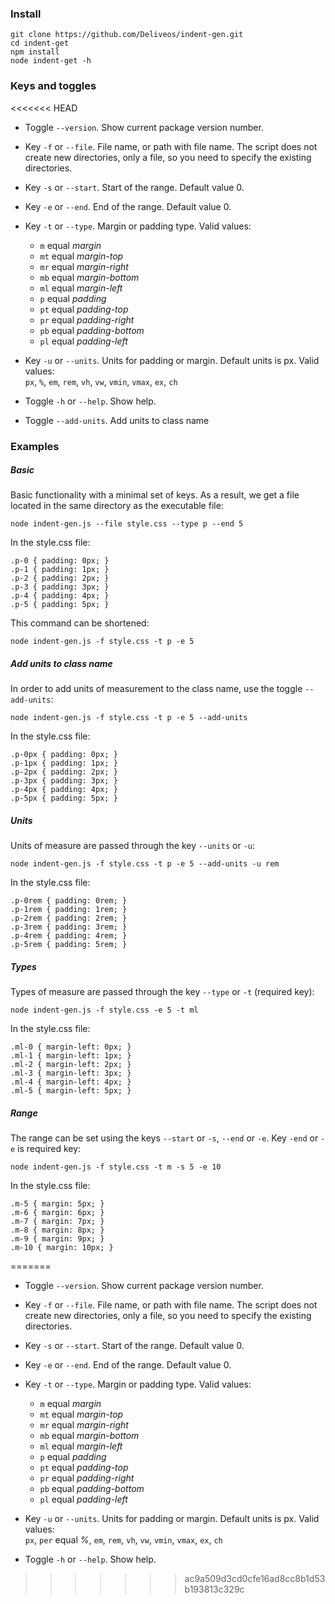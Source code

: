 ### Install

```
git clone https://github.com/Deliveos/indent-gen.git
cd indent-get
npm install
node indent-get -h
```

### Keys and toggles
<<<<<<< HEAD

- Toggle `--version`. Show current package version number.
- Key `-f` or `--file`. File name, or path with file name. The script does not create new directories, only a file, so you need to specify the existing directories.
- Key `-s` or `--start`. Start of the range. Default value 0.
- Key `-e` or `--end`. End of the range. Default value 0.
- Key `-t` or `--type`. Margin or padding type. Valid values:

  - `m` equal _margin_
  - `mt` equal _margin-top_
  - `mr` equal _margin-right_
  - `mb` equal _margin-bottom_
  - `ml` equal _margin-left_
  - `p` equal _padding_
  - `pt` equal _padding-top_
  - `pr` equal _padding-right_
  - `pb` equal _padding-bottom_
  - `pl` equal _padding-left_

- Key `-u` or `--units`. Units for padding or margin. Default units is px. Valid values:<br>
  `px`, `%`, `em`, `rem`, `vh`, `vw`, `vmin`, `vmax`, `ex`, `ch`
- Toggle `-h` or `--help`. Show help.
- Toggle `--add-units`. Add units to class name

### Examples

##### Basic

Basic functionality with a minimal set of keys. As a result, we get a file located in the same directory as the executable file:

```
node indent-gen.js --file style.css --type p --end 5
```

In the style.css file:

```
.p-0 { padding: 0px; }
.p-1 { padding: 1px; }
.p-2 { padding: 2px; }
.p-3 { padding: 3px; }
.p-4 { padding: 4px; }
.p-5 { padding: 5px; }
```

This command can be shortened:

```
node indent-gen.js -f style.css -t p -e 5
```

##### Add units to class name

In order to add units of measurement to the class name, use the toggle `--add-units`:

```
node indent-gen.js -f style.css -t p -e 5 --add-units
```

In the style.css file:

```
.p-0px { padding: 0px; }
.p-1px { padding: 1px; }
.p-2px { padding: 2px; }
.p-3px { padding: 3px; }
.p-4px { padding: 4px; }
.p-5px { padding: 5px; }
```

##### Units

Units of measure are passed through the key `--units` or `-u`:

```
node indent-gen.js -f style.css -t p -e 5 --add-units -u rem
```

In the style.css file:

```
.p-0rem { padding: 0rem; }
.p-1rem { padding: 1rem; }
.p-2rem { padding: 2rem; }
.p-3rem { padding: 3rem; }
.p-4rem { padding: 4rem; }
.p-5rem { padding: 5rem; }
```

##### Types

Types of measure are passed through the key `--type` or `-t` (required key):

```
node indent-gen.js -f style.css -e 5 -t ml
```

In the style.css file:

```
.ml-0 { margin-left: 0px; }
.ml-1 { margin-left: 1px; }
.ml-2 { margin-left: 2px; }
.ml-3 { margin-left: 3px; }
.ml-4 { margin-left: 4px; }
.ml-5 { margin-left: 5px; }
```

##### Range

The range can be set using the keys `--start` or `-s`, `--end` or `-e`. Key `-end` or `-e` is required key:

```
node indent-gen.js -f style.css -t m -s 5 -e 10
```

In the style.css file:

```
.m-5 { margin: 5px; }
.m-6 { margin: 6px; }
.m-7 { margin: 7px; }
.m-8 { margin: 8px; }
.m-9 { margin: 9px; }
.m-10 { margin: 10px; }
```
=======

- Toggle `--version`. Show current package version number.
- Key `-f` or `--file`. File name, or path with file name. The script does not create new directories, only a file, so you need to specify the existing directories.
- Key `-s` or `--start`. Start of the range. Default value 0.
- Key `-e` or `--end`. End of the range. Default value 0.
- Key `-t` or `--type`. Margin or padding type. Valid values:

  - `m` equal _margin_
  - `mt` equal _margin-top_
  - `mr` equal _margin-right_
  - `mb` equal _margin-bottom_
  - `ml` equal _margin-left_
  - `p` equal _padding_
  - `pt` equal _padding-top_
  - `pr` equal _padding-right_
  - `pb` equal _padding-bottom_
  - `pl` equal _padding-left_

- Key `-u` or `--units`. Units for padding or margin. Default units is px. Valid values:<br>
  `px`, `per` equal _%_, `em`, `rem`, `vh`, `vw`, `vmin`, `vmax`, `ex`, `ch`
- Toggle `-h` or `--help`. Show help.
>>>>>>> ac9a509d3cd0cfe16ad8cc8b1d53b193813c329c

